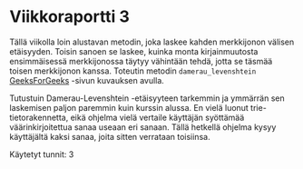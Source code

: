 # Viikkoraportti 3

Tällä viikolla loin alustavan metodin, joka laskee kahden merkkijonon välisen etäisyyden. Toisin sanoen se laskee, kuinka monta kirjainmuutosta ensimmäisessä merkkijonossa täytyy vähintään tehdä, jotta se täsmää toisen merkkijonon kanssa. Toteutin metodin ```damerau_levenshtein``` [GeeksForGeeks](https://www.geeksforgeeks.org/damerau-levenshtein-distance/) -sivun kuvauksen avulla.

Tutustuin Damerau-Levenshtein -etäisyyteen tarkemmin ja ymmärrän sen laskemisen paljon paremmin kuin kurssin alussa. En vielä luonut trie-tietorakennetta, eikä ohjelma vielä vertaile käyttäjän syöttämää väärinkirjoitettua sanaa useaan eri sanaan. Tällä hetkellä ohjelma kysyy käyttäjältä kaksi sanaa, joita sitten verrataan toisiinsa.

Käytetyt tunnit: 3